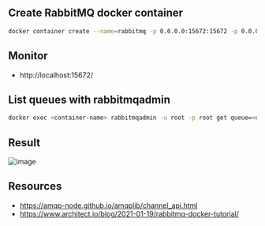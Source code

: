 ## Create RabbitMQ docker container
```bash
docker container create --name=rabbitmq -p 0.0.0.0:15672:15672 -p 0.0.0.0:5672:5672 -e RABBITMQ_DEFAULT_USERNAME=root -e RABBITMQ_DEFAULT_PASS=root rabbitmq:3-management
```

## Monitor
- http://localhost:15672/

## List queues with rabbitmqadmin
```bash
docker exec <container-name> rabbitmqadmin -u root -p root get queue=<queue-name>
```

## Result
![image](https://user-images.githubusercontent.com/7555972/231352963-367658da-637f-408c-b577-2fa3a6e92043.png)


## Resources
- https://amqp-node.github.io/amqplib/channel_api.html
- https://www.architect.io/blog/2021-01-19/rabbitmq-docker-tutorial/